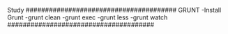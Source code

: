 Study
#######################################
    GRUNT
-Install Grunt
-grunt clean
-grunt exec
-grunt less
-grunt watch
######################################
